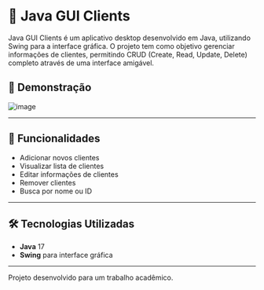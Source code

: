 # 👥 Java GUI Clients

Java GUI Clients é um aplicativo desktop desenvolvido em Java, utilizando Swing para a interface gráfica. O projeto tem como objetivo gerenciar informações de clientes, permitindo CRUD (Create, Read, Update, Delete) completo através de uma interface amigável.

## 📱 Demonstração

![image](https://github.com/jpsantosss/GUI_trabalho/assets/125620461/19ffa8a6-9c41-47e1-9fd5-b19835b787da)

---

## 🚀 Funcionalidades

- Adicionar novos clientes
- Visualizar lista de clientes
- Editar informações de clientes
- Remover clientes
- Busca por nome ou ID

---

## 🛠️ Tecnologias Utilizadas

- **Java** 17
- **Swing** para interface gráfica

---

Projeto desenvolvido para um trabalho acadêmico.
